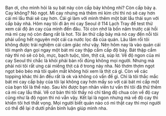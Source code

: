 Bạn ơi, cho mình hỏi là sụ bát này còn cấp bảy không nhỉ? Còn cấp bảy ạ. Cay không? Nó ngọt. Mì cay nhưng mà thêm mì kim chi thì nó sẽ cay hơn cái mì lẩu thái sẽ cay hơn. Cái gì làm với mình thêm một bát lẩu thái sụn với cấp bảy nhá. Hôm nay tôi đi ăn mì cay Seoul ở 114 Lạch Tray để test thử xem cái độ ăn cay của mình đến đâu. Tôi còn nhớ là bốn năm trước cái hồi mà mì cay nó còn đang rất là hot. Tôi ăn thử cấp bảy mà nó cay đến nỗi tôi phải uống hết nguyên một cái ca nước lọc đá của quán. Lâu lắm rồi tôi không được trải nghiệm cái cảm giác như vậy. Nên hôm nay là vào quán cái tôi mạnh dạn gọi ngay một bát mì cay thập cẩm cấp độ bảy. Bát thập cẩm này thì nó sẽ có bò, mực, bạch tuộc, tôm, thịt cá, súp lơ. Về độ ngon của mì cay Seoul thì chắc là khỏi phải bàn rồi đúng không mọi người. Nhưng mà phải nói tôi rất ưng cái miếng thịt cá ở trong này nha. Nó thơm thơm ngọt ngọt béo béo mà tôi quên mất không hỏi xem là thịt cá gì. Còn về các topping khác thì ăn đều rất là ok và không có vấn đề gì. Chỉ là tôi thắc mắc bát mì cay cấp bảy của tôi lại không cay hơn mấy so với cái bát mì cấp một của bạn tôi là thế nào. Sau khi được bạn nhân viên tư vấn thì tôi đã thử thêm cả mì cay lẩu thái. Về cơ bản thì tôi thấy nó chỉ tăng độ chua còn về độ cay cũng như là độ ngon thì nó vẫn vậy. Kết lại là ngon nhưng mà về độ cay thì khiến tôi hơi thất vọng. Mọi người biết quán nào có mì thật cay thì mọi người có thể để lại ở dưới phần bình luận giúp mình nha.